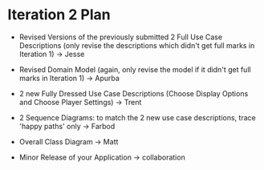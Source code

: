 # Iteration 2 Plan



* Revised Versions of the previously submitted 2 Full Use Case Descriptions (only revise the descriptions which didn't get full marks in Iteration 1) -> 
Jesse

* Revised Domain Model (again, only revise the model if it didn't get full 
marks in Iteration 1) -> Apurba

* 2 new Fully Dressed Use Case Descriptions (Choose Display Options and Choose Player Settings) -> Trent

* 2 Sequence Diagrams: to match the 2 new use case descriptions, trace 'happy 
paths' only	-> Farbod

* Overall Class Diagram -> Matt

* Minor Release of your Application -> collaboration